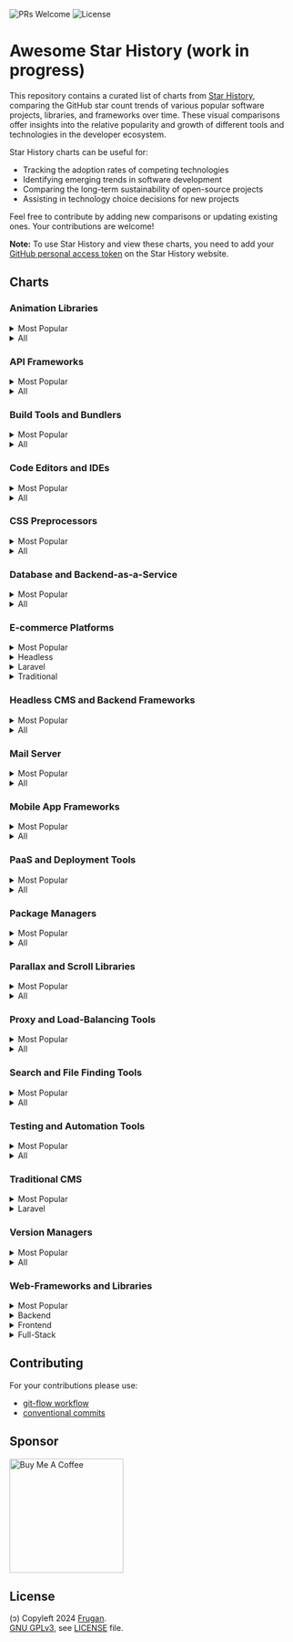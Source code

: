 ![PRs Welcome](https://img.shields.io/badge/PRs-welcome-brightgreen)
![License](https://img.shields.io/github/license/frugan-dev/acf-uppy)

# Awesome Star History (work in progress)

This repository contains a curated list of charts from [Star History](https://star-history.com), comparing the GitHub star count trends of various popular software projects, libraries, and frameworks over time. These visual comparisons offer insights into the relative popularity and growth of different tools and technologies in the developer ecosystem.

Star History charts can be useful for:

- Tracking the adoption rates of competing technologies
- Identifying emerging trends in software development
- Comparing the long-term sustainability of open-source projects
- Assisting in technology choice decisions for new projects

Feel free to contribute by adding new comparisons or updating existing ones. Your contributions are welcome!

**Note:** To use Star History and view these charts, you need to add your [GitHub personal access token](https://github.com/settings/tokens) on the Star History website.

## Charts

<!-- START_CHARTS -->

### Animation Libraries

<details>
<summary>Most Popular</summary>

[![Star History Chart](https://api.star-history.com/svg?repos=framer/motion%2Cgreensock/GSAP%2Cjuliangarnier/anime&type=Date)](https://star-history.com/#framer/motion&greensock/GSAP&juliangarnier/anime&Date)

</details>

<details>
<summary>All</summary>

[![Star History Chart](https://api.star-history.com/svg?repos=d3/d3%2CFamous/engine%2Cframer/motion%2Cgreensock/GSAP%2ChrivingKings/animo%2Cjuliangarnier/anime%2Cmotiondivision/motionone%2Cvisionmedia/move.js&type=Date)](https://star-history.com/#d3/d3&Famous/engine&framer/motion&greensock/GSAP&hrivingKings/animo&juliangarnier/anime&motiondivision/motionone&visionmedia/move.js&Date)

</details>

### API Frameworks

<details>
<summary>Most Popular</summary>

[![Star History Chart](https://api.star-history.com/svg?repos=grpc/grpc%2Ctiangolo/fastapi&type=Date)](https://star-history.com/#grpc/grpc&tiangolo/fastapi&Date)

</details>

<details>
<summary>All</summary>

[![Star History Chart](https://api.star-history.com/svg?repos=grpc/grpc%2Ctiangolo/fastapi%2Ctrpc/trpc&type=Date)](https://star-history.com/#grpc/grpc&tiangolo/fastapi&trpc/trpc&Date)

</details>

### Build Tools and Bundlers

<details>
<summary>Most Popular</summary>

[![Star History Chart](https://api.star-history.com/svg?repos=evanw/esbuild%2Cvitejs/vite%2Cwebpack/webpack&type=Date)](https://star-history.com/#evanw/esbuild&vitejs/vite&webpack/webpack&Date)

</details>

<details>
<summary>All</summary>

[![Star History Chart](https://api.star-history.com/svg?repos=evanw/esbuild%2Cgulpjs/gulp%2Cgruntjs/grunt%2Cparcel-bundler/parcel%2Crollup/rollup%2Cvitejs/vite%2Cwebpack/webpack&type=Date)](https://star-history.com/#evanw/esbuild&gulpjs/gulp&gruntjs/grunt&parcel-bundler/parcel&rollup/rollup&vitejs/vite&webpack/webpack&Date)

</details>

### Code Editors and IDEs

<details>
<summary>Most Popular</summary>

[![Star History Chart](https://api.star-history.com/svg?repos=atom/atom%2Csoft/vscode%2Cvim/vim&type=Date)](https://star-history.com/#atom/atom&soft/vscode&vim/vim&Date)

</details>

<details>
<summary>All</summary>

[![Star History Chart](https://api.star-history.com/svg?repos=adobe/brackets%2Capache/netbeans%2Catom/atom%2Ceclipse/che%2Ceclipse/pdt%2Ceranif/codelite%2CKomodo/KomodoEdit%2Csoft/vscode%2Cvim/vim&type=Date)](https://star-history.com/#adobe/brackets&apache/netbeans&atom/atom&eclipse/che&eclipse/pdt&eranif/codelite&Komodo/KomodoEdit&soft/vscode&vim/vim&Date)

</details>

### CSS Preprocessors

<details>
<summary>Most Popular</summary>

[![Star History Chart](https://api.star-history.com/svg?repos=postcss/postcss%2Csass/sass&type=Date)](https://star-history.com/#postcss/postcss&sass/sass&Date)

</details>

<details>
<summary>All</summary>

[![Star History Chart](https://api.star-history.com/svg?repos=less/less.js%2Cpostcss/postcss%2Csass/sass%2Cstylus/stylus&type=Date)](https://star-history.com/#less/less.js&postcss/postcss&sass/sass&stylus/stylus&Date)

</details>

### Database and Backend-as-a-Service

<details>
<summary>Most Popular</summary>

[![Star History Chart](https://api.star-history.com/svg?repos=mongodb/mongo%2Credis/redis%2Csupabase/supabase&type=Date)](https://star-history.com/#mongodb/mongo&redis/redis&supabase/supabase&Date)

</details>

<details>
<summary>All</summary>

[![Star History Chart](https://api.star-history.com/svg?repos=arangodb/arangodb%2Cback4app/parse-server%2Ckuzzleio/kuzzle%2Cmongodb/mongo%2Cparse-community/parse-server%2Credis/redis%2Csupabase/supabase&type=Date)](https://star-history.com/#arangodb/arangodb&back4app/parse-server&kuzzleio/kuzzle&mongodb/mongo&parse-community/parse-server&redis/redis&supabase/supabase&Date)

</details>

### E-commerce Platforms

<details>
<summary>Most Popular</summary>

[![Star History Chart](https://api.star-history.com/svg?repos=magento/magento2%2Cmedusajs/medusa%2Csaleor/saleor%2Cspree/spree%2Cwoocommerce/woocommerce&type=Date)](https://star-history.com/#magento/magento2&medusajs/medusa&saleor/saleor&spree/spree&woocommerce/woocommerce&Date)

</details>

<details>
<summary>Headless</summary>

[![Star History Chart](https://api.star-history.com/svg?repos=medusajs/medusa%2Creactioncommerce/reaction%2Csaleor/saleor%2Cvendure-ecommerce/vendure&type=Date)](https://star-history.com/#medusajs/medusa&reactioncommerce/reaction&saleor/saleor&vendure-ecommerce/vendure&Date)

</details>

<details>
<summary>Laravel</summary>

[![Star History Chart](https://api.star-history.com/svg?repos=aimeos/aimeos-laravel%2Cavored/laravel-ecommerce%2Cbagisto/bagisto&type=Date)](https://star-history.com/#aimeos/aimeos-laravel&avored/laravel-ecommerce&bagisto/bagisto&Date)

</details>

<details>
<summary>Traditional</summary>

[![Star History Chart](https://api.star-history.com/svg?repos=magento/magento2%2Csolidusio/solidus%2Cspree/spree%2Cthelia/thelia%2Cwoocommerce/woocommerce&type=Date)](https://star-history.com/#magento/magento2&solidusio/solidus&spree/spree&thelia/thelia&woocommerce/woocommerce&Date)

</details>

### Headless CMS and Backend Frameworks

<details>
<summary>Most Popular</summary>

[![Star History Chart](https://api.star-history.com/svg?repos=directus/directus%2Chasura/graphql-engine%2Cstrapi/strapi&type=Date)](https://star-history.com/#directus/directus&hasura/graphql-engine&strapi/strapi&Date)

</details>

<details>
<summary>All</summary>

[![Star History Chart](https://api.star-history.com/svg?repos=amplication/amplication%2Cappwrite/appwrite%2Cdirectus/directus%2Chasura/graphql-engine%2Ckeystonejs/keystone%2Cstrapi/strapi&type=Date)](https://star-history.com/#amplication/amplication&appwrite/appwrite&directus/directus&hasura/graphql-engine&keystonejs/keystone&strapi/strapi&Date)

</details>

### Mail Server

<details>
<summary>Most Popular</summary>

[![Star History Chart](https://api.star-history.com/svg?repos=docker-mailserver/docker-mailserver%2Cmail-in-a-box/mailinabox&type=Date)](https://star-history.com/#docker-mailserver/docker-mailserver&mail-in-a-box/mailinabox&Date)

</details>

<details>
<summary>All</summary>

[![Star History Chart](https://api.star-history.com/svg?repos=docker-mailserver/docker-mailserver%2Ciredmail/iRedMail%2Cmailcow/mailcow-dockerized%2Cmail-in-a-box/mailinabox%2CMailu/Mailu%2Cmodoboa/modoboa%2Cnodemailer/wildduck%2Cpostalserver/postal%2Cstalwartlabs/mail-server&type=Date)](https://star-history.com/#docker-mailserver/docker-mailserver&iredmail/iRedMail&mailcow/mailcow-dockerized&mail-in-a-box/mailinabox&Mailu/Mailu&modoboa/modoboa&nodemailer/wildduck&postalserver/postal&stalwartlabs/mail-server&Date)

</details>

### Mobile App Frameworks

<details>
<summary>Most Popular</summary>

[![Star History Chart](https://api.star-history.com/svg?repos=facebook/react-native%2Cflutter/flutter&type=Date)](https://star-history.com/#facebook/react-native&flutter/flutter&Date)

</details>

<details>
<summary>All</summary>

[![Star History Chart](https://api.star-history.com/svg?repos=apache/cordova%2Cfacebook/react-native%2Cflutter/flutter%2Cionic-team/ionic-framework%2Cquasarframework/quasar%2Cxamarin/xamarin-macios&type=Date)](https://star-history.com/#apache/cordova&facebook/react-native&flutter/flutter&ionic-team/ionic-framework&quasarframework/quasar&xamarin/xamarin-macios&Date)

</details>

### PaaS and Deployment Tools

<details>
<summary>Most Popular</summary>

[![Star History Chart](https://api.star-history.com/svg?repos=appwrite/appwrite%2Cdokku/dokku%2Clocalstack/localstack&type=Date)](https://star-history.com/#appwrite/appwrite&dokku/dokku&localstack/localstack&Date)

</details>

<details>
<summary>All</summary>

[![Star History Chart](https://api.star-history.com/svg?repos=appwrite/appwrite%2Ccaprover/caprover%2Ccloud-ark/kubeplus%2Ccloudpanel-io/cloudpanel-ce%2Ccoollabsio/coolify%2Cdokku/dokku%2Charvester/harvester%2Ckubero-dev/kubero%2Cloft-sh/devpod%2Clocalstack/localstack%2Cmetrue/fx%2Copenfaas/faas&type=Date)](https://star-history.com/#appwrite/appwrite&caprover/caprover&cloud-ark/kubeplus&cloudpanel-io/cloudpanel-ce&coollabsio/coolify&dokku/dokku&harvester/harvester&kubero-dev/kubero&loft-sh/devpod&localstack/localstack&metrue/fx&openfaas/faas&Date)

</details>

### Package Managers

<details>
<summary>Most Popular</summary>

[![Star History Chart](https://api.star-history.com/svg?repos=npm/cli%2Cpnpm/pnpm%2Cyarnpkg/berry&type=Date)](https://star-history.com/#npm/cli&pnpm/pnpm&yarnpkg/berry&Date)

</details>

<details>
<summary>All</summary>

[![Star History Chart](https://api.star-history.com/svg?repos=denoland/deno%2Cnodejs/node%2Cnpm/cli%2Coven-sh/bun%2Cpnpm/pnpm%2Cyarnpkg/berry&type=Date)](https://star-history.com/#denoland/deno&nodejs/node&npm/cli&oven-sh/bun&pnpm/pnpm&yarnpkg/berry&Date)

</details>

### Parallax and Scroll Libraries

<details>
<summary>Most Popular</summary>

[![Star History Chart](https://api.star-history.com/svg?repos=dixonandmoe/rellax%2Cjanpaepke/ScrollMagic&type=Date)](https://star-history.com/#dixonandmoe/rellax&janpaepke/ScrollMagic&Date)

</details>

<details>
<summary>All</summary>

[![Star History Chart](https://api.star-history.com/svg?repos=ChrisCavs/rallax.js%2Cdixonandmoe/rellax%2Celecterious/basicScroll%2Cgeosigno/simpleParallax.js%2Cjanpaepke/ScrollMagic%2Cnk-o/jarallax&type=Date)](https://star-history.com/#ChrisCavs/rallax.js&dixonandmoe/rellax&electerious/basicScroll&geosigno/simpleParallax.js&janpaepke/ScrollMagic&nk-o/jarallax&Date)

</details>

### Proxy and Load-Balancing Tools

<details>
<summary>Most Popular</summary>

[![Star History Chart](https://api.star-history.com/svg?repos=caddyserver/caddy%2Cenvoyproxy/envoy%2Ctraefik/traefik&type=Date)](https://star-history.com/#caddyserver/caddy&envoyproxy/envoy&traefik/traefik&Date)

</details>

<details>
<summary>All</summary>

[![Star History Chart](https://api.star-history.com/svg?repos=caddyserver/caddy%2Cenvoyproxy/envoy%2Cflomesh-io/pipy%2Chaproxy/haproxy%2Clinuxserver/docker-swag%2CNginxProxyManager/nginx-proxy-manager%2Ctinyproxy/tinyproxy%2Ctraefik/traefik%2Cumputun/reproxy&type=Date)](https://star-history.com/#caddyserver/caddy&envoyproxy/envoy&flomesh-io/pipy&haproxy/haproxy&linuxserver/docker-swag&NginxProxyManager/nginx-proxy-manager&tinyproxy/tinyproxy&traefik/traefik&umputun/reproxy&Date)

</details>

### Search and File Finding Tools

<details>
<summary>Most Popular</summary>

[![Star History Chart](https://api.star-history.com/svg?repos=BurntSushi/ripgrep%2Cjunegunn/fzf&type=Date)](https://star-history.com/#BurntSushi/ripgrep&junegunn/fzf&Date)

</details>

<details>
<summary>All</summary>

[![Star History Chart](https://api.star-history.com/svg?repos=beyondgrep/ack3%2CBurntSushi/ripgrep%2Cggreer/the_silver_searcher%2Cjunegunn/fzf%2Csharkdp/fd&type=Date)](https://star-history.com/#beyondgrep/ack3&BurntSushi/ripgrep&ggreer/the_silver_searcher&junegunn/fzf&sharkdp/fd&Date)

</details>

### Testing and Automation Tools

<details>
<summary>Most Popular</summary>

[![Star History Chart](https://api.star-history.com/svg?repos=cypress-io/cypress%2Cmicrosoft/playwright%2Cpuppeteer/puppeteer&type=Date)](https://star-history.com/#cypress-io/cypress&microsoft/playwright&puppeteer/puppeteer&Date)

</details>

<details>
<summary>All</summary>

[![Star History Chart](https://api.star-history.com/svg?repos=AutomaApp/automa%2Ccypress-io/cypress%2CDevExpress/testcafe%2Ckeploy/keploy%2Claravel/dusk%2Cmicrosoft/playwright%2Cnightwatchjs/nightwatch%2Cpuppeteer/puppeteer%2CSeleniumHQ/selenium&type=Date)](https://star-history.com/#AutomaApp/automa&cypress-io/cypress&DevExpress/testcafe&keploy/keploy&laravel/dusk&microsoft/playwright&nightwatchjs/nightwatch&puppeteer/puppeteer&SeleniumHQ/selenium&Date)

</details>

### Traditional CMS

<details>
<summary>Most Popular</summary>

[![Star History Chart](https://api.star-history.com/svg?repos=drupal/drupal%2Cwordpress/wordpress&type=Date)](https://star-history.com/#drupal/drupal&wordpress/wordpress&Date)

</details>

<details>
<summary>Laravel</summary>

[![Star History Chart](https://api.star-history.com/svg?repos=area17/twill%2Cfilamentphp/filament%2CLavaLite/cms%2Cmicroweber/microweber%2Coctobercms/october%2Cpyrocms/pyrocms%2Cstatamic/cms%2Ctypicms/base%2Cwintercms/winter&type=Date)](https://star-history.com/#area17/twill&filamentphp/filament&LavaLite/cms&microweber/microweber&octobercms/october&pyrocms/pyrocms&statamic/cms&typicms/base&wintercms/winter&Date)

</details>

### Version Managers

<details>
<summary>Most Popular</summary>

[![Star History Chart](https://api.star-history.com/svg?repos=asdf-vm/asdf%2Cnvm-sh/nvm%2Cpyenv/pyenv&type=Date)](https://star-history.com/#asdf-vm/asdf&nvm-sh/nvm&pyenv/pyenv&Date)

</details>

<details>
<summary>All</summary>

[![Star History Chart](https://api.star-history.com/svg?repos=asdf-vm/asdf%2Cjdx/mise%2Cjenv/jenv%2Cmoovweb/gvm%2Cnvm-sh/nvm%2Cpyenv/pyenv%2Crbenv/rbenv%2CSchniz/fnm&type=Date)](https://star-history.com/#asdf-vm/asdf&jdx/mise&jenv/jenv&moovweb/gvm&nvm-sh/nvm&pyenv/pyenv&rbenv/rbenv&Schniz/fnm&Date)

</details>

### Web-Frameworks and Libraries

<details>
<summary>Most Popular</summary>

[![Star History Chart](https://api.star-history.com/svg?repos=angularjs/angularjs%2Cexpressjs/express%2Cnestjs/nest%2Csveltejs/svelte%2Cvercel/next.js&type=Date)](https://star-history.com/#angularjs/angularjs&expressjs/express&nestjs/nest&sveltejs/svelte&vercel/next.js&Date)

</details>

<details>
<summary>Backend</summary>

[![Star History Chart](https://api.star-history.com/svg?repos=expressjs/express%2Cfastify/fastify%2Chapijs/hapi%2Ckoajs/koa%2Cnestjs/nest&type=Date)](https://star-history.com/#expressjs/express&fastify/fastify&hapijs/hapi&koajs/koa&nestjs/nest&Date)

</details>

<details>
<summary>Frontend</summary>

[![Star History Chart](https://api.star-history.com/svg?repos=alpinejs/alpine%2Cbigskysoftware/htmx%2CBuilderIO/qwik%2Cngrx/platform%2Cquasarframework/quasar%2Creduxjs/redux%2Csveltejs/svelte%2Cuikit/uikit%2Cvercel/next.js&type=Date)](https://star-history.com/#alpinejs/alpine&bigskysoftware/htmx&BuilderIO/qwik&ngrx/platform&quasarframework/quasar&reduxjs/redux&sveltejs/svelte&uikit/uikit&vercel/next.js&Date)

</details>

<details>
<summary>Full-Stack</summary>

[![Star History Chart](https://api.star-history.com/svg?repos=balderdashy/sails%2Cderbyjs/derby%2Cmeteor/meteor&type=Date)](https://star-history.com/#balderdashy/sails&derbyjs/derby&meteor/meteor&Date)

</details>

<!-- END_CHARTS -->

## Contributing

For your contributions please use:

- [git-flow workflow](https://danielkummer.github.io/git-flow-cheatsheet/)
- [conventional commits](https://www.conventionalcommits.org)

## Sponsor

[<img src="https://cdn.buymeacoffee.com/buttons/v2/default-yellow.png" width="200" alt="Buy Me A Coffee">](https://buymeacoff.ee/frugan)

## License

(ɔ) Copyleft 2024 [Frugan](https://frugan.it).  
[GNU GPLv3](https://choosealicense.com/licenses/gpl-3.0/), see [LICENSE](LICENSE) file.

